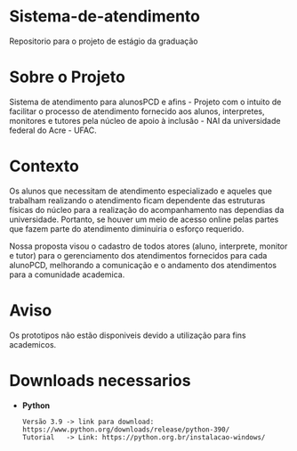 # Sistema-de-atendimento
Repositorio para o projeto de estágio da graduação

# Sobre o Projeto

Sistema de atendimento para alunosPCD e afins - Projeto com o intuito de facilitar o processo de atendimento fornecido aos alunos, interpretes, monitores e tutores pela núcleo de apoio à inclusão - NAI da universidade federal do Acre - UFAC.

# Contexto

Os alunos que necessitam de atendimento especializado e aqueles que trabalham realizando o atendimento ficam dependente das estruturas físicas do núcleo para a realização do acompanhamento nas dependias da universidade. Portanto, se houver um meio de acesso online pelas partes que fazem parte do atendimento diminuiria o esforço requerido.

Nossa proposta visou o cadastro de todos atores (aluno, interprete, monitor e tutor) para o gerenciamento dos atendimentos fornecidos para cada alunoPCD, melhorando a comunicação e o andamento dos atendimentos para a comunidade academica.

# Aviso

Os prototipos não estão disponiveis devido a utilização para fins academicos.

#  Downloads necessarios

  - **Python**
    
    ```
    Versão 3.9 -> link para download: https://www.python.org/downloads/release/python-390/
    Tutorial   -> Link: https://python.org.br/instalacao-windows/
    ```

